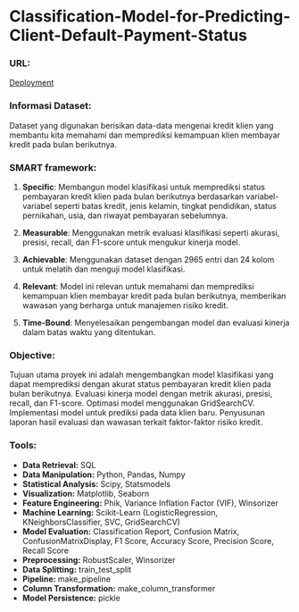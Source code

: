 # **Classification-Model-for-Predicting-Client-Default-Payment-Status**

### **URL:**

[Deployment]([https://public.tableau.com/views/AngkaHarapanHidupInternasional/Dashboard1?:language=en-US&publish=yes&:display_count=n&:origin=viz_share_link](https://huggingface.co/spaces/michaeln20/Classification-Model-for-Predicting-Client-Default-Payment-Status))

### **Informasi Dataset:**

Dataset yang digunakan berisikan data-data mengenai kredit klien yang membantu kita memahami dan memprediksi kemampuan klien membayar kredit pada bulan berikutnya.

### **SMART framework:**

1. **Specific**: Membangun model klasifikasi untuk memprediksi status pembayaran kredit klien pada bulan berikutnya berdasarkan variabel-variabel seperti batas kredit, jenis kelamin, tingkat pendidikan, status pernikahan, usia, dan riwayat pembayaran sebelumnya.

2. **Measurable**: Menggunakan metrik evaluasi klasifikasi seperti akurasi, presisi, recall, dan F1-score untuk mengukur kinerja model.

3. **Achievable**: Menggunakan dataset dengan 2965 entri dan 24 kolom untuk melatih dan menguji model klasifikasi.

4. **Relevant**: Model ini relevan untuk memahami dan memprediksi kemampuan klien membayar kredit pada bulan berikutnya, memberikan wawasan yang berharga untuk manajemen risiko kredit.

5. **Time-Bound**: Menyelesaikan pengembangan model dan evaluasi kinerja dalam batas waktu yang ditentukan.

### **Objective:**

Tujuan utama proyek ini adalah mengembangkan model klasifikasi yang dapat memprediksi dengan akurat status pembayaran kredit klien pada bulan berikutnya. Evaluasi kinerja model dengan metrik akurasi, presisi, recall, dan F1-score. Optimasi model menggunakan GridSearchCV. Implementasi model untuk prediksi pada data klien baru. Penyusunan laporan hasil evaluasi dan wawasan terkait faktor-faktor risiko kredit.

### **Tools:**
- **Data Retrieval:** SQL
- **Data Manipulation:** Python, Pandas, Numpy
- **Statistical Analysis:** Scipy, Statsmodels
- **Visualization:** Matplotlib, Seaborn
- **Feature Engineering:** Phik, Variance Inflation Factor (VIF), Winsorizer
- **Machine Learning:** Scikit-Learn (LogisticRegression, KNeighborsClassifier, SVC, GridSearchCV)
- **Model Evaluation:** Classification Report, Confusion Matrix, ConfusionMatrixDisplay, F1 Score, Accuracy Score, Precision Score, Recall Score
- **Preprocessing:** RobustScaler, Winsorizer
- **Data Splitting:** train_test_split
- **Pipeline:** make_pipeline
- **Column Transformation:** make_column_transformer
- **Model Persistence:** pickle
